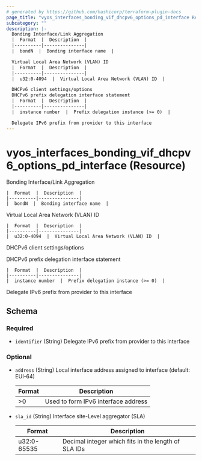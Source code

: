 ```yaml
---
# generated by https://github.com/hashicorp/terraform-plugin-docs
page_title: "vyos_interfaces_bonding_vif_dhcpv6_options_pd_interface Resource - vyos"
subcategory: ""
description: |-
  Bonding Interface/Link Aggregation
  |  Format  |  Description  |
  |----------|---------------|
  |  bondN  |  Bonding interface name  |

  Virtual Local Area Network (VLAN) ID
  |  Format  |  Description  |
  |----------|---------------|
  |  u32:0-4094  |  Virtual Local Area Network (VLAN) ID  |

  DHCPv6 client settings/options
  DHCPv6 prefix delegation interface statement
  |  Format  |  Description  |
  |----------|---------------|
  |  instance number  |  Prefix delegation instance (>= 0)  |

  Delegate IPv6 prefix from provider to this interface
---
```


# vyos_interfaces_bonding_vif_dhcpv6_options_pd_interface (Resource)

Bonding Interface/Link Aggregation

    |  Format  |  Description  |
    |----------|---------------|
    |  bondN  |  Bonding interface name  |

Virtual Local Area Network (VLAN) ID

    |  Format  |  Description  |
    |----------|---------------|
    |  u32:0-4094  |  Virtual Local Area Network (VLAN) ID  |

DHCPv6 client settings/options

DHCPv6 prefix delegation interface statement

    |  Format  |  Description  |
    |----------|---------------|
    |  instance number  |  Prefix delegation instance (>= 0)  |

Delegate IPv6 prefix from provider to this interface



<!-- schema generated by tfplugindocs -->
## Schema

### Required

- `identifier` (String) Delegate IPv6 prefix from provider to this interface

### Optional

- `address` (String) Local interface address assigned to interface (default: EUI-64)

    |  Format  |  Description  |
    |----------|---------------|
    |  >0  |  Used to form IPv6 interface address  |
- `sla_id` (String) Interface site-Level aggregator (SLA)

    |  Format  |  Description  |
    |----------|---------------|
    |  u32:0-65535  |  Decimal integer which fits in the length of SLA IDs  |
